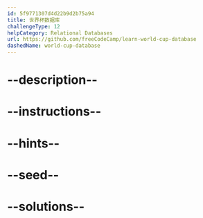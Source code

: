 ```yaml
---
id: 5f9771307d4d22b9d2b75a94
title: 世界杯数据库
challengeType: 12
helpCategory: Relational Databases
url: https://github.com/freeCodeCamp/learn-world-cup-database
dashedName: world-cup-database
---
```


# --description--

# --instructions--

# --hints--

# --seed--

# --solutions--
